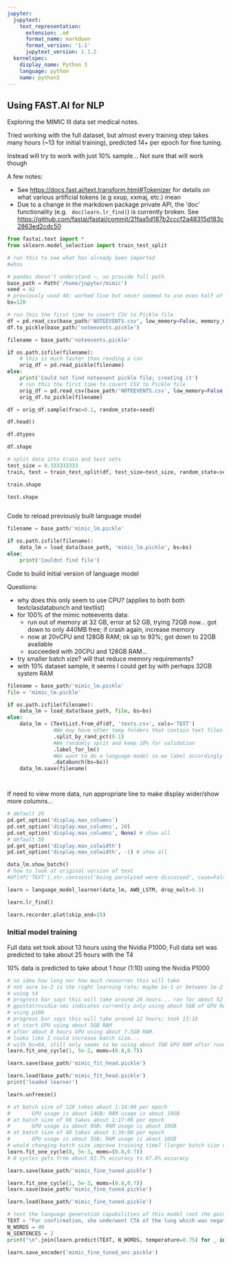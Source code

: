 ```yaml
---
jupyter:
  jupytext:
    text_representation:
      extension: .md
      format_name: markdown
      format_version: '1.1'
      jupytext_version: 1.1.2
  kernelspec:
    display_name: Python 3
    language: python
    name: python3
---
```


## Using FAST.AI for NLP

Exploring the MIMIC III data set medical notes.

Tried working with the full dataset, but almost every training step takes many hours (~13 for initial training), predicted 14+ per epoch for fine tuning.

Instead will try to work with just 10% sample... Not sure that will work though

A few notes:
* See https://docs.fast.ai/text.transform.html#Tokenizer for details on what various artificial tokens (e.g xxup, xxmaj, etc.) mean
* Due to a change in the markdown package private API, the 'doc' functionality (e.g. ` doc(learn.lr_find)`) is currently broken. See https://github.com/fastai/fastai/commit/21faa5d187b2cccf2a48315d183c2863ed2cdc50

```python
from fastai.text import *
from sklearn.model_selection import train_test_split
```

```python
# run this to see what has already been imported
#whos
```

```python
# pandas doesn't understand ~, so provide full path
base_path = Path('/home/jupyter/mimic')
seed = 42
# previously used 48; worked fine but never seemed to use even half of GPU memory; 64 still on the small side
bs=128
```

```python
# run this the first time to covert CSV to Pickle file
df = pd.read_csv(base_path/'NOTEEVENTS.csv', low_memory=False, memory_map=True)
df.to_pickle(base_path/'noteevents.pickle')
```

```python
filename = base_path/'noteevents.pickle'

if os.path.isfile(filename):
    # this is much faster than reading a csv
    orig_df = pd.read_pickle(filename)
else:
    print('Could not find noteevent pickle file; creating it')
    # run this the first time to covert CSV to Pickle file
    orig_df = pd.read_csv(base_path/'NOTEEVENTS.csv', low_memory=False, memory_map=True)
    orig_df.to_pickle(filename)
```

```python
df = orig_df.sample(frac=0.1, random_state=seed)
```

```python
df.head()
```

```python
df.dtypes
```

```python
df.shape
```

```python
# split data into train and test sets
test_size = 0.333333333
train, test = train_test_split(df, test_size=test_size, random_state=seed)
```

```python
train.shape
```

```python
test.shape
```

```python

```

<!-- #region -->
Code to reload previously built language model

```python
filename = base_path/'mimic_lm.pickle'

if os.path.isfile(filename):
    data_lm = load_data(base_path, 'mimic_lm.pickle', bs=bs)
else:
    print('Couldnt find file')
```
<!-- #endregion -->

Code to build initial version of language model

Questions:

* why does this only seem to use CPU? (applies to both both textclasdatabunch and textlist)
* for 100% of the mimic noteevents data:
  * run out of memory at 32 GB, error at 52 GB, trying 72GB now... got down to only 440MB free; if crash again, increase memory
  * now at 20vCPU and 128GB RAM; ok up to 93%; got down to 22GB available
  * succeeded with 20CPU and 128GB RAM...
* try smaller batch size? will that reduce memory requirements?
* with 10% dataset sample, it seems I could get by with perhaps 32GB system RAM

```python
filename = base_path/'mimic_lm.pickle'
file = 'mimic_lm.pickle'

if os.path.isfile(filename):
    data_lm = load_data(base_path, file, bs=bs)
else:
    data_lm = (TextList.from_df(df, 'texts.csv', cols='TEXT')
               #We may have other temp folders that contain text files so we only keep what's in train and test
               .split_by_rand_pct(0.1)
               #We randomly split and keep 10% for validation
               .label_for_lm()
               #We want to do a language model so we label accordingly
               .databunch(bs=bs))
    data_lm.save(filename)
```

```python

```

```python

```

<!-- #region -->
If need to view more data, run appropriate line to make display wider/show more columns...
```python
# default 20
pd.get_option('display.max_columns')
pd.set_option('display.max_columns', 20)
pd.set_option('display.max_columns', None) # show all
# default 50
pd.get_option('display.max_colwidth')
pd.set_option('display.max_colwidth', -1) # show all
```
<!-- #endregion -->

```python
data_lm.show_batch()
# how to look at original version of text
#df[df['TEXT'].str.contains('being paralyzed were discussed', case=False)].TEXT
```

```python
learn = language_model_learner(data_lm, AWD_LSTM, drop_mult=0.3)
```

```python
learn.lr_find()
```

```python
learn.recorder.plot(skip_end=15)
```

### Initial model training

Full data set took about 13 hours using the Nvidia P1000; Full data set was predicted to take about 25 hours with the T4

10% data is predicted to take about 1 hour (1:10) using the Nvidia P1000

```python
# no idea how long nor how much resources this will take
# not sure 1e-2 is the right learning rate; maybe 1e-1 or between 1e-2 and 1e-1
# using t4
# progress bar says this will take around 24 hours... ran for about 52 minutes
# gpustat/nvidia-smi indicates currently only using about 5GB of GPU RAM
# using p100
# progress bar says this will take around 12 hours; took 13:16
# at start GPU using about 5GB RAM
# after about 8 hours GPU using about 7.5GB RAM.
# looks like I could increase batch size...
# with bs=64, still only seems to be using about 7GB GPU RAM after running for 15 minutes. will check after a bit, but likely can increase batch size further
learn.fit_one_cycle(1, 5e-2, moms=(0.8,0.7))
```

```python
learn.save(base_path/'mimic_fit_head.pickle')
```

```python
learn.load(base_path/'mimic_fit_head.pickle')
print('loaded learner')
```

```python
learn.unfreeze()
```

```python
# at batch size of 128 takes about 1:14:00 per epoch
#       GPU usage is about 14GB; RAM usage is about 10GB
# at batch size of 96 takes about 1:17:00 per epoch
#       GPU usage is about 9GB; RAM usage is about 10GB
# at batch size of 48 takes about 1:30:00 per epoch
#       GPU usage is about 5GB; RAM usage is about 10GB
# would changing batch size improve training time? (larger batch size vs smaller batch size?)
learn.fit_one_cycle(8, 5e-3, moms=(0.8,0.7))
# 8 cycles gets from about 62.7% accuracy to 67.6% accuracy
```

```python
learn.save(base_path/'mimic_fine_tuned.pickle')
```

```python
learn.fit_one_cycle(1, 5e-3, moms=(0.8,0.7))
learn.save(base_path/'mimic_fine_tuned.pickle')
```

```python
learn.load(base_path/'mimic_fine_tuned.pickle')
```

```python
# test the language generation capabilities of this model (not the point, but is interesting)
TEXT = "For confirmation, she underwent CTA of the lung which was negative for pulmonary embolism"
N_WORDS = 40
N_SENTENCES = 2
print("\n".join(learn.predict(TEXT, N_WORDS, temperature=0.75) for _ in range(N_SENTENCES)))
```

```python
learn.save_encoder('mimic_fine_tuned_enc.pickle')
```

```python

```
